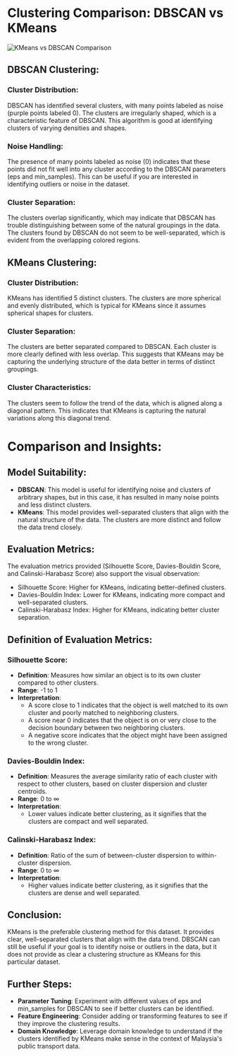# Clustering Comparison: DBSCAN vs KMeans

![KMeans vs DBSCAN Comparison](images/kmeans_vs_dbscan.png)

## DBSCAN Clustering:
### Cluster Distribution:
DBSCAN has identified several clusters, with many points labeled as noise (purple points labeled 0).
The clusters are irregularly shaped, which is a characteristic feature of DBSCAN. This algorithm is good at identifying clusters of varying densities and shapes.

### Noise Handling:
The presence of many points labeled as noise (0) indicates that these points did not fit well into any cluster according to the DBSCAN parameters (eps and min_samples).
This can be useful if you are interested in identifying outliers or noise in the dataset.

### Cluster Separation:
The clusters overlap significantly, which may indicate that DBSCAN has trouble distinguishing between some of the natural groupings in the data.
The clusters found by DBSCAN do not seem to be well-separated, which is evident from the overlapping colored regions.

## KMeans Clustering:
### Cluster Distribution:
KMeans has identified 5 distinct clusters.
The clusters are more spherical and evenly distributed, which is typical for KMeans since it assumes spherical shapes for clusters.

### Cluster Separation:
The clusters are better separated compared to DBSCAN. Each cluster is more clearly defined with less overlap.
This suggests that KMeans may be capturing the underlying structure of the data better in terms of distinct groupings.

### Cluster Characteristics:
The clusters seem to follow the trend of the data, which is aligned along a diagonal pattern. This indicates that KMeans is capturing the natural variations along this diagonal trend.

# Comparison and Insights:
## Model Suitability:
- **DBSCAN**: This model is useful for identifying noise and clusters of arbitrary shapes, but in this case, it has resulted in many noise points and less distinct clusters.
- **KMeans**: This model provides well-separated clusters that align with the natural structure of the data. The clusters are more distinct and follow the data trend closely.

## Evaluation Metrics:
The evaluation metrics provided (Silhouette Score, Davies-Bouldin Score, and Calinski-Harabasz Score) also support the visual observation:
- Silhouette Score: Higher for KMeans, indicating better-defined clusters.
- Davies-Bouldin Index: Lower for KMeans, indicating more compact and well-separated clusters.
- Calinski-Harabasz Index: Higher for KMeans, indicating better cluster separation.

## Definition of Evaluation Metrics:
### Silhouette Score:

- **Definition**: Measures how similar an object is to its own cluster compared to other clusters.
- **Range**: -1 to 1
- **Interpretation**:
  - A score close to 1 indicates that the object is well matched to its own cluster and poorly matched to neighboring clusters.
  - A score near 0 indicates that the object is on or very close to the decision boundary between two neighboring clusters.
  - A negative score indicates that the object might have been assigned to the wrong cluster.

### Davies-Bouldin Index:

- **Definition**: Measures the average similarity ratio of each cluster with respect to other clusters, based on cluster dispersion and cluster centroids.
- **Range**: 0 to ∞
- **Interpretation**:
  - Lower values indicate better clustering, as it signifies that the clusters are compact and well separated.

### Calinski-Harabasz Index:

- **Definition**: Ratio of the sum of between-cluster dispersion to within-cluster dispersion.
- **Range**: 0 to ∞
- **Interpretation**:
  - Higher values indicate better clustering, as it signifies that the clusters are dense and well separated.

## Conclusion:
KMeans is the preferable clustering method for this dataset. It provides clear, well-separated clusters that align with the data trend.
DBSCAN can still be useful if your goal is to identify noise or outliers in the data, but it does not provide as clear a clustering structure as KMeans for this particular dataset.

## Further Steps:
- **Parameter Tuning**: Experiment with different values of eps and min_samples for DBSCAN to see if better clusters can be identified.
- **Feature Engineering**: Consider adding or transforming features to see if they improve the clustering results.
- **Domain Knowledge**: Leverage domain knowledge to understand if the clusters identified by KMeans make sense in the context of Malaysia's public transport data.
